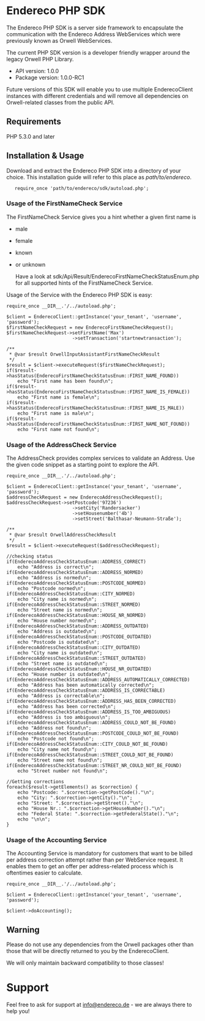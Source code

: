 # Endereco PHP SDK

The Endereco PHP SDK is a server side framework to encapsulate the communication with the
Endereco Address WebServices which were previously known as Orwell WebServices.

The current PHP SDK version is a developer friendly wrapper around the legacy Orwell PHP Library.

- API version: 1.0.0
- Package version: 1.0.0-RC1

Future versions of this SDK will enable you to use multiple EnderecoClient instances with different
credentials and will remove all dependencies on Orwell-related classes from the public API.

## Requirements

PHP 5.3.0 and later

## Installation & Usage

Download and extract the Endereco PHP SDK into a directory of your choice.
This installation guide will refer to this place as *path/to/endereco*.

```
   require_once 'path/to/endereco/sdk/autoload.php';
```

### Usage of the FirstNameCheck Service

The FirstNameCheck Service gives you a hint whether a given first name is
- male
- female
- known
- or unknown

    Have a look at sdk/Api/Result/EnderecoFirstNameCheckStatusEnum.php for all supported
    hints of the FirstNameCheck Service.

Usage of the Service with the Endereco PHP SDK is easy:

```
require_once __DIR__.'/../autoload.php';

$client = EnderecoClient::getInstance('your_tenant', 'username', 'password');
$firstNameCheckRequest = new EnderecoFirstNameCheckRequest();
$firstNameCheckRequest->setFirstName('Max')
                        ->setTransaction('startnewtransaction');

/**
 * @var $result OrwellInputAssistantFirstNameCheckResult
 */
$result = $client->executeRequest($firstNameCheckRequest);
if($result->hasStatus(EnderecoFirstNameCheckStatusEnum::FIRST_NAME_FOUND))
    echo "First name has been found\n";
if($result->hasStatus(EnderecoFirstNameCheckStatusEnum::FIRST_NAME_IS_FEMALE))
    echo "First name is female\n";
if($result->hasStatus(EnderecoFirstNameCheckStatusEnum::FIRST_NAME_IS_MALE))
    echo "First name is male\n";
if($result->hasStatus(EnderecoFirstNameCheckStatusEnum::FIRST_NAME_NOT_FOUND))
    echo "First name not found\n";
```

### Usage of the AddressCheck Service

The AddressCheck provides complex services to validate an Address.
Use the given code snippet as a starting point to explore the API.

```
require_once __DIR__.'/../autoload.php';

$client = EnderecoClient::getInstance('your_tenant', 'username', 'password');
$addressCheckRequest = new EnderecoAddressCheckRequest();
$addressCheckRequest->setPostcode('97236')
                        ->setCity('Randersacker')
                        ->setHousenumber('4b')
                        ->setStreet('Balthasar-Neumann-Straße');

/**
 * @var $result OrwellAddressCheckResult
 */
$result = $client->executeRequest($addressCheckRequest);

//checking status
if(EnderecoAddressCheckStatusEnum::ADDRESS_CORRECT)
    echo "Address is correct\n";
if(EnderecoAddressCheckStatusEnum::ADDRESS_NORMED)
    echo "Address is normed\n";
if(EnderecoAddressCheckStatusEnum::POSTCODE_NORMED)
    echo "Postcode normed\n";
if(EnderecoAddressCheckStatusEnum::CITY_NORMED)
    echo "City name is normed\n";
if(EnderecoAddressCheckStatusEnum::STREET_NORMED)
    echo "Street name is normed\n";
if(EnderecoAddressCheckStatusEnum::HOUSE_NR_NORMED)
    echo "House number normed\n";
if(EnderecoAddressCheckStatusEnum::ADDRESS_OUTDATED)
    echo "Address is outdated\n";
if(EnderecoAddressCheckStatusEnum::POSTCODE_OUTDATED)
    echo "Postcode is outdated\n";
if(EnderecoAddressCheckStatusEnum::CITY_OUTDATED)
    echo "City name is outdated\n";
if(EnderecoAddressCheckStatusEnum::STREET_OUTDATED)
    echo "Street name is outdated\n";
if(EnderecoAddressCheckStatusEnum::HOUSE_NR_OUTDATED)
    echo "House number is outdated\n";
if(EnderecoAddressCheckStatusEnum::ADDRESS_AUTOMATICALLY_CORRECTED)
    echo "Address has been automatically corrected\n";
if(EnderecoAddressCheckStatusEnum::ADDRESS_IS_CORRECTABLE)
    echo "Address is correctable\n";
if(EnderecoAddressCheckStatusEnum::ADDRESS_HAS_BEEN_CORRECTED)
    echo "Address has been corrected\n";
if(EnderecoAddressCheckStatusEnum::ADDRESS_IS_TOO_AMBIGUOUS)
    echo "Address is too ambiguous\n";
if(EnderecoAddressCheckStatusEnum::ADDRESS_COULD_NOT_BE_FOUND)
    echo "Address not found\n";
if(EnderecoAddressCheckStatusEnum::POSTCODE_COULD_NOT_BE_FOUND)
    echo "Postcode not found\n";
if(EnderecoAddressCheckStatusEnum::CITY_COULD_NOT_BE_FOUND)
    echo "City name not found\n";
if(EnderecoAddressCheckStatusEnum::STREET_COULD_NOT_BE_FOUND)
    echo "Street name not found\n";
if(EnderecoAddressCheckStatusEnum::STREET_NR_COULD_NOT_BE_FOUND)
    echo "Street number not found\n";

//Getting corrections
foreach($result->getElements() as $correction) {
    echo "Postcode: ".$correction->getPostCode()."\n";
    echo "City: ".$correction->getCity()."\n";
    echo "Street: ".$correction->getStreet()."\n";
    echo "House Nr.: ".$correction->getHouseNumber()."\n";
    echo "Federal State: ".$correction->getFederalState()."\n";
    echo "\n\n";
}
```

### Usage of the Accounting Service

The Accounting Service is mandatory for customers that want to be billed
per address correction attempt rather than per WebService request.
It enables them to get an offer per address-related process which is oftentimes easier to calculate.

```
require_once __DIR__.'/../autoload.php';

$client = EnderecoClient::getInstance('your_tenant', 'username', 'password');

$client->doAccounting();
```

## Warning

Please do not use any dependencies from the Orwell packages other than those that will be
directly returned to you by the EnderecoClient. 

We will only maintain backward compatibility to those classes!

# Support

Feel free to ask for support at info@endereco.de - we are always there to help you!